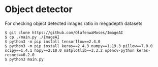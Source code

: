# Object detector

For checking object detected images ratio in megadepth datasets


```
$ git clone https://github.com/OlafenwaMoses/ImageAI
$ cp ./main.py ./ImageAI
$ python3 -m pip install tensorflow==2.4.0
$ python3 -m pip install keras==2.4.3 numpy==1.19.3 pillow==7.0.0 scipy==1.4.1 h5py==2.10.0 matplotlib==3.3.2 opencv-python keras-resnet==0.2.0
$ python3 main.py
```

